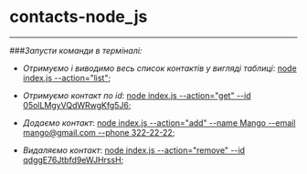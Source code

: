 # contacts-node_js
---

###_Запусти команди в терміналі:_

- _Отримуємо і виводимо весь список контактів у вигляді таблиці_: [node index.js --action="list"](https://ibb.co/th9Kc0j);

- _Отримуємо контакт по id_: [node index.js --action="get" --id 05olLMgyVQdWRwgKfg5J6](https://ibb.co/ZMtFYvq);


- _Додаємо контакт_: [node index.js --action="add" --name Mango --email mango@gmail.com --phone 322-22-22](https://ibb.co/hm5fBW8);


- _Видаляємо контакт_: [node index.js --action="remove" --id qdggE76Jtbfd9eWJHrssH](https://ibb.co/3BZZXDr);



